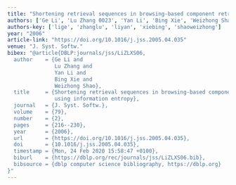 ```yaml
---
title: "Shortening retrieval sequences in browsing-based component retrieval using information entropy"
authors: ['Ge Li', 'Lu Zhang 0023', 'Yan Li', 'Bing Xie', 'Weizhong Shao']
authors-key: ['lige', 'zhanglu', 'liyan', 'xiebing', 'shaoweizhong']
year: "2006"
article-link: "https://doi.org/10.1016/j.jss.2005.04.035"
venue: "J. Syst. Softw."
bibex: "@article{DBLP:journals/jss/LiZLXS06,
  author    = {Ge Li and
               Lu Zhang and
               Yan Li and
               Bing Xie and
               Weizhong Shao},
  title     = {Shortening retrieval sequences in browsing-based component retrieval
               using information entropy},
  journal   = {J. Syst. Softw.},
  volume    = {79},
  number    = {2},
  pages     = {216--230},
  year      = {2006},
  url       = {https://doi.org/10.1016/j.jss.2005.04.035},
  doi       = {10.1016/j.jss.2005.04.035},
  timestamp = {Mon, 24 Feb 2020 15:58:47 +0100},
  biburl    = {https://dblp.org/rec/journals/jss/LiZLXS06.bib},
  bibsource = {dblp computer science bibliography, https://dblp.org}
}"
---
```

